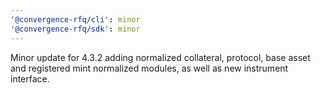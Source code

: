 ```yaml
---
'@convergence-rfq/cli': minor
'@convergence-rfq/sdk': minor
---
```


Minor update for 4.3.2 adding normalized collateral, protocol, base asset and registered mint normalized modules, as well as new instrument interface.

